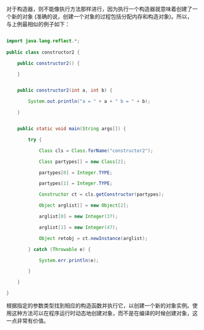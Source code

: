 对于构造器，则不能像执行方法那样进行，因为执行一个构造器就意味着创建了一个新的对象 (准确的说，创建一个对象的过程包括分配内存和构造对象)。所以，与上例最相似的例子如下：
```java  
import java.lang.reflect.*;    
public class constructor2 {
	public constructor2() {
	}

	public constructor2(int a, int b) {
		System.out.println("a = " + a + " b = " + b);
	}
	public static void main(String args[]) {
		try {
			Class cls = Class.forName("constructor2");
			Class partypes[] = new Class[2];
			partypes[0] = Integer.TYPE;
			partypes[1] = Integer.TYPE;
			Constructor ct = cls.getConstructor(partypes);
			Object arglist[] = new Object[2];
			arglist[0] = new Integer(37);
			arglist[1] = new Integer(47);
			Object retobj = ct.newInstance(arglist);
		} catch (Throwable e) {
			System.err.println(e);
		}
	}
}
```
根据指定的参数类型找到相应的构造函数并执行它，以创建一个新的对象实例。使用这种方法可以在程序运行时动态地创建对象，而不是在编译的时候创建对象，这一点非常有价值。